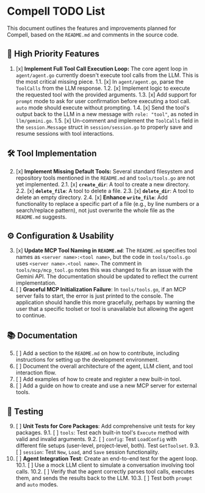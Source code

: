 # Compell TODO List

This document outlines the features and improvements planned for Compell, based on the `README.md` and comments in the source code.

## 🚀 High Priority Features

1.  [x] **Implement Full Tool Call Execution Loop:** The core agent loop in `agent/agent.go` currently doesn't execute tool calls from the LLM. This is the most critical missing piece.
    1.1. [x] In `agent/agent.go`, parse the `ToolCalls` from the LLM response.
    1.2. [x] Implement logic to execute the requested tool with the provided arguments.
    1.3. [x] Add support for `prompt` mode to ask for user confirmation before executing a tool call. `auto` mode should execute without prompting.
    1.4. [x] Send the tool's output back to the LLM in a new message with `role: "tool"`, as noted in `llm/gemini.go`.
    1.5. [x] Un-comment and implement the `ToolCalls` field in the `session.Message` struct in `session/session.go` to properly save and resume sessions with tool interactions.

## 🛠️ Tool Implementation

2.  [x] **Implement Missing Default Tools:** Several standard filesystem and repository tools mentioned in the `README.md` and `tools/tools.go` are not yet implemented.
    2.1. [x] **`create_dir`**: A tool to create a new directory.
    2.2. [x] **`delete_file`**: A tool to delete a file.
    2.3. [x] **`delete_dir`**: A tool to delete an empty directory.
    2.4. [x] **Enhance `write_file`**: Add functionality to replace a specific part of a file (e.g., by line numbers or a search/replace pattern), not just overwrite the whole file as the `README.md` suggests.

## ⚙️ Configuration & Usability

3.  [x] **Update MCP Tool Naming in `README.md`**: The `README.md` specifies tool names as `<server name>:<tool name>`, but the code in `tools/tools.go` uses `<server name>.<tool name>`. The comment in `tools/mcp/mcp_tool.go` notes this was changed to fix an issue with the Gemini API. The documentation should be updated to reflect the current implementation.
4.  [ ] **Graceful MCP Initialization Failure**: In `tools/tools.go`, if an MCP server fails to start, the error is just printed to the console. The application should handle this more gracefully, perhaps by warning the user that a specific toolset or tool is unavailable but allowing the agent to continue.

## 📚 Documentation

5.  [ ] Add a section to the `README.md` on how to contribute, including instructions for setting up the development environment.
6.  [ ] Document the overall architecture of the agent, LLM client, and tool interaction flow.
7.  [ ] Add examples of how to create and register a new built-in tool.
8.  [ ] Add a guide on how to create and use a new MCP server for external tools.

## 🧪 Testing

9.  [ ] **Unit Tests for Core Packages**: Add comprehensive unit tests for key packages.
    9.1. [ ] `tools`: Test each built-in tool's `Execute` method with valid and invalid arguments.
    9.2. [ ] `config`: Test `LoadConfig` with different file setups (user-level, project-level, both). Test `GetToolset`.
    9.3. [ ] `session`: Test `New`, `Load`, and `Save` session functionality.
10. [ ] **Agent Integration Test**: Create an end-to-end test for the agent loop.
    10.1. [ ] Use a mock LLM client to simulate a conversation involving tool calls.
    10.2. [ ] Verify that the agent correctly parses tool calls, executes them, and sends the results back to the LLM.
    10.3. [ ] Test both `prompt` and `auto` modes.
